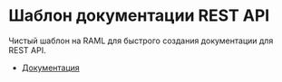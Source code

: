 # Шаблон документации REST API

Чистый шаблон на RAML для быстрого создания документации для REST API.

* [Документация](https://github.com/zndev/rest-api/blob/master/docs/README.md)
